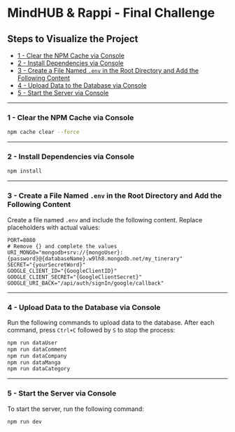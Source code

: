 # MindHUB & Rappi - Final Challenge

## Steps to Visualize the Project

- [1 - Clear the NPM Cache via Console](#1---clear-the-npm-cache-via-console)
- [2 - Install Dependencies via Console](#2---install-dependencies-via-console)
- [3 - Create a File Named `.env` in the Root Directory and Add the Following Content](#3---create-a-file-named-env-in-the-root-directory-and-add-the-following-content)
- [4 - Upload Data to the Database via Console](#4---upload-data-to-the-database-via-console)
- [5 - Start the Server via Console](#5---start-the-server-via-console)

---

### 1 - Clear the NPM Cache via Console

```bash
npm cache clear --force
```

---

### 2 - Install Dependencies via Console

```bash
npm install
```

---

### 3 - Create a File Named `.env` in the Root Directory and Add the Following Content

Create a file named `.env` and include the following content. Replace placeholders with actual values:

```env
PORT=8080
# Remove {} and complete the values
URI_MONGO="mongodb+srv://{mongoUser}:{password}@{databaseName}.w9lh8.mongodb.net/my_tinerary"
SECRET="{yourSecretWord}"
GOOGLE_CLIENT_ID="{GoogleClientID}"
GOOGLE_CLIENT_SECRET="{GoogleClientSecret}"
GOOGLE_URI_BACK="/api/auth/signIn/google/callback"
```

---

### 4 - Upload Data to the Database via Console

Run the following commands to upload data to the database. After each command, press `Ctrl+C` followed by `S` to stop the process:

```bash
npm run dataUser
npm run dataComment
npm run dataCompany
npm run dataManga
npm run dataCategory
```

---

### 5 - Start the Server via Console

To start the server, run the following command:

```bash
npm run dev
```